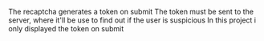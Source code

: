 The recaptcha generates a token on submit
The token must be sent to the server, where it'll be use to find out if the user is suspicious
In this project i only displayed the token on submit